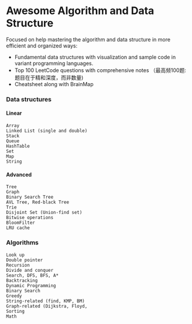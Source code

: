 # Awesome Algorithm and Data Structure

Focused on help mastering the algorithm and data structure in more efficient and organized ways:

- Fundamental data structures with visualization and sample code in variant programming languages.
- Top 100 LeetCode questions with comprehensive notes （最高频100题: 题目在于精和深度，而非数量)
- Cheatsheet along with BrainMap


### Data structures
#### Linear
    Array
    Linked List (single and double)
    Stack
    Queue
    HashTable
    Set
    Map
    String
#### Advanced
    Tree
    Graph
    Binary Search Tree
    AVL Tree, Red-black Tree
    Trie
    Disjoint Set (Union-find set)
    Bitwise operations
    BloomFilter
    LRU cache

### Algorithms
    Look up
    Double pointer
    Recursion
    Divide and conquer
    Search, DFS, BFS, A*
    Backtracking
    Dynamic Programming
    Binary Search
    Greedy
    String-related (find, KMP, BM)
    Graph-related (Dijkstra, Floyd, 
    Sorting
    Math
